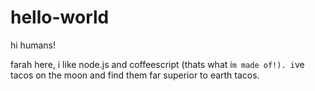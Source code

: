 # hello-world

hi humans!

farah here, i like node.js and coffeescript (thats what i`m made of!).
i`ve tacos on the moon and find them far superior to earth tacos.

